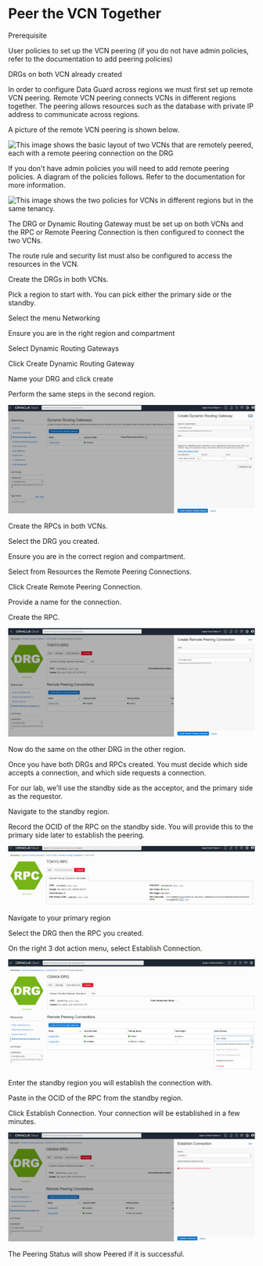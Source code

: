 # Peer the VCN Together

Prerequisite

User policies to set up the VCN peering  (if you do not have admin policies, refer to the documentation to add peering policies)

DRGs on both VCN already created



In order to configure Data Guard across regions we must first set up remote VCN peering.  Remote VCN peering connects VCNs in different regions together.  The peering allows resources such as the database with private IP address to communicate across regions.

A picture of the remote VCN peering is shown below.  



![This image shows the basic layout of two VCNs that are remotely peered, each with a remote peering connection on the DRG](https://docs.oracle.com/en-us/iaas/Content/Resources/Images/network_remote_peering_basic.png)



If you don't have admin policies you will need to add remote peering policies.  A diagram of the policies follows.  Refer to the documentation for more information.

![This image shows the two policies for VCNs in different regions but in the same tenancy.](https://docs.oracle.com/en-us/iaas/Content/Resources/Images/network_remote_peering_policy_same_tenancy.png)





The DRG or Dynamic Routing Gateway must be set up on both VCNs and the RPC or Remote Peering Connection is then configured to connect the two VCNs.  

The route rule and security list must also be configured to access the resources in the VCN.

Create the DRGs in both VCNs.  

Pick a region to start with.  You can pick either the primary side or the standby.

Select the menu Networking 

Ensure you are in the right region and compartment 

Select Dynamic Routing Gateways

Click Create Dynamic Routing Gateway

Name your DRG and click create

Perform the same steps in the second region.

![image-20210124110913518](images\image-20210124110913518.png)



Create the RPCs in both VCNs.

Select the DRG you created.

Ensure you are in the correct region and compartment.

Select from Resources the Remote Peering Connections.

Click Create Remote Peering Connection.

Provide a name for the connection.

Create the RPC.



![image-20210124111112366](images\image-20210124111112366.png)



Now do the same on the other DRG in the other region.

Once you have both DRGs and RPCs created.  You must decide which side accepts a connection, and which side requests a connection.

For our lab, we'll use the standby side as the acceptor, and the primary side as the requestor.  

Navigate to the standby region.

Record the OCID of the RPC on the standby side.  You will provide this to the primary side later to establish the peering.

![image-20210124114804001](images\image-20210124114804001.png)



Navigate to your primary region

Select the DRG then the RPC you created.

On the right 3 dot action menu, select Establish Connection.



![image-20210124114006763](images\image-20210124114006763.png)

Enter the standby region you will establish the connection with.

Paste in the OCID of the RPC from the standby region.

Click Establish Connection.  Your connection will be established in a few minutes.



![image-20210124114207345](images\image-20210124114207345.png)



The Peering Status will show Peered if it is successful.